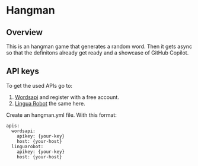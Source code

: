 # Hangman
## Overview
This is an hangman game that generates a random word. Then it gets async so that the definitons already get ready and a showcase of GitHub Copilot.
## API keys
To get the used APIs go to: 
1. [Wordsapi](https://rapidapi.com/dpventures/api/wordsapi/) and register with a free account.
2. [Lingua Robot](https://rapidapi.com/rokish/api/lingua-robot/) the same here.

Create an hangman.yml file. With this format:
```
apis:
  wordsapi:
    apikey: {your-key}
    host: {your-host}
  linguarobot:
    apikey: {your-key}
    host: {your-host}
```
